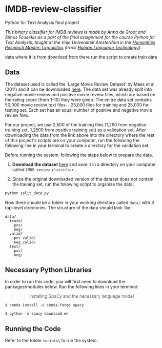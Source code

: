 # IMDB-review-classifier
Python for Text Analysis final project

*This binary classifier for IMDB reviews is made by Anna de Groot and Simos Fousekis as a 
part of the final assignment for the course Python for Text Analysis, taught at the Vrije 
Universiteit Amsterdam in the [Humanities Research Master: Linguistics](http://masters.vu.nl/en/programmes/linguistics-research/index.aspx) (track [Human Language Technology](http://www.cltl.nl/teaching/human-language-technology/)).*

data
where it is from
download from there
run the script to create train data

## Data
The dataset used is called the 'Large Movie Review Dataset' by Maas et al. (2011) and it can be downloaded
[here](http://ai.stanford.edu/~amaas/data/sentiment/). The data set was already split into negative 
movie review and positive movie review files, which are based on the rating score (from 1-10) they 
were given. The enitre data set contains 50,000 movie review text files-- 25,000 files for training and 25,000 for testing set. Each set has an equal number of positive
and negative movie review files.

For our project, we use 2,500 of the training files (1,250 from negative training set, 1,2500 from positive
training set) as a validation set. After downloading the data from the link above into the directory 
where the rest of this project's scripts are on your computer, run the following the following line in 
your terminal to create a directory for the validation set. 

Before running the system, following the steps below to prepare the data. 

1. **Download the dataset** [here](http://ai.stanford.edu/~amaas/data/sentiment/) and save it in a directory
on your computer called `IMDB-review-classifier` . 

2. Since the original downloaded version of the dataset does not contain the training set, run the following
script to organize the data. 

```python
python split_data.py
```

Now there should be a folder in your working directory called `data/` with 3 top-level directories. The structure of the 
data should look like:

```
data/
  train/
    pos/
    neg/
  valid/
    pos_valid/
    neg_valid/
  test/
    pos/
    neg/
```   

## Necessary Python Libraries

In order to run this code, you will first need to download the packages/modules below.
Run the following lines in your terminal:

>> Installing SpaCy and the necessary language model

```
$ conda install -c conda-forge spacy
```

```
$ python -m spacy download en
```

## Running the Code

Refer to the folder `scripts\` to run the system. 

